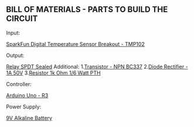 BILL OF MATERIALS - PARTS TO BUILD THE CIRCUIT
----------------------------------------------
Input:

[SparkFun Digital Temperature Sensor Breakout - TMP102](https://www.sparkfun.com/products/11931)

Output:

[Relay SPDT Sealed](https://www.sparkfun.com/products/100)
	Additional:
		1.[Transistor - NPN BC337](https://www.sparkfun.com/products/13689)
		2.[Diode Rectifier - 1A 50V](https://www.sparkfun.com/products/8589)
		3.[Resistor 1k Ohm 1/6 Watt PTH](https://www.sparkfun.com/products/8980)

Controller:

[Arduino Uno - R3](https://www.sparkfun.com/products/11021)

Power Supply:

[9V Alkaline Battery](https://www.sparkfun.com/products/10218)



